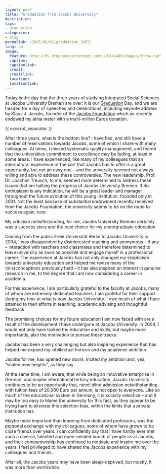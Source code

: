 ```yaml
---
layout: post
title: "Graduation from Jacobs University"
description:
tags:
- graduation
categories:
- blog
permalink: /2007/06/01/graduation_2007/
lang: en
image:
  feature: http://dl.dropboxusercontent.com/u/5341489/images/throw-hats_crop.png
  caption: 
  captionlink: 
  credit: 
  creditlink: 
  location: 
  locationlink:
---
```


Today is the day that the three years of studying Integrated Social Sciences at Jacobs University Bremen are over: 
it is our [Graduation](http://www.jacobs-university.de/graduation2007/) Day, and we are headed for a day of speeches and celebrations, including keynote address by Klaus J. Jacobs, founder of the [Jacobs Foundation](http://www.jacobsfoundation.org) which as recently endowed my alma mater with a multi-million Euros donation.

{{ excerpt_separator }}

After three years, what is the bottom line? 
I have had, and still have a number of reservations towards Jacobs, some of which I share with many colleagues. 
At times, I missed systematic quality management, and feared that the universities commitment to excellence may be fading, at least in some areas. 
I have experienced, like many of my colleagues that an intercultural experience of the sort that Jacobs has to offer is a great opportunity, but not an easy one – and the university seemed not always willing and able to address these controversies. 
The new leadership, Prof. Dr. Joachim Treusch, to me, seemed more determined to address these issues that are halting the progress of Jacobs University Bremen. 
If his enthusiasm is any indication, he will be a great leader and manager throughout the future evolution of this young institution, founded only in 2001. 
Not the least because of substantial endowment recently received from the Jacobs Foundation, the university seems to be on the route to success again, now.

My criticism notwithstanding, for me, Jacobs University Bremen certainly was a success story and the best choice for my undergraduate education.

Coming from the public Freie Universität Berlin to Jacobs University in 2004, I was disappointed by disinterested teaching and anonymous – if any – interaction with teachers and classmates and therefore determined to leave university as soon as possible and engage myself in a professional career. 
The experience at Jacobs has not only changed my skepticism towards university education and helped me revise many of the (mis)conceptions previously held – it has also inspired an interest in genuine research in me, to the degree that I am now considering a career in academia. 

For this experience, I am particularly grateful to the faculty at Jacobs, many of whom are extremely dedicated teachers. 
I am grateful for their support during my time at what is now Jacobs University. 
I owe much of what I have attained to their efforts in teaching, academic advising and thoughtful feedback. 

The promising choices for my future education I am now faced with are a result of the development I have undergone at Jacobs University. 
In 2004, I would not only have lacked the education and skills, but maybe more importantly, also the motivation to pursue these tracks. 

Jacobs has been a very challenging but also inspiring experience that has helped me expand my intellectual horizon and my academic ambition. 

Jacobs for me, has opened new doors, incited my ambition and, yes, “scaled new heights”, as they say. 

At the same time, I am aware, that while being an innovative enterprise in German, and maybe international tertiary education, Jacobs University continues to be an opportunity that, need-blind admission notwithstanding, with tuition fees of 20,000 Euro per annum, is not open to everyone. 
Like so much of the educational system in Germany, it is socially selective – and it may be too easy to blame the university for this fact, as they appear to be trying hard to alleviate this selection bias, within the limits that a private institution has.

Maybe more important than learning from dedicated professors, was the personal exchange with my colleagues, some of whom have grown to be close friends over years. 
I can confidently say that I have hardly ever met such a diverse, talented and open-minded bunch of people as at Jacobs, and their companionship has continued to motivate and inspire me over the years. 
I feel privileged to have shared the Jacobs experience with my colleagues and friends.

After all, the Jacobs years may have been sleep-deprived, but mostly, it was more than worthwhile.